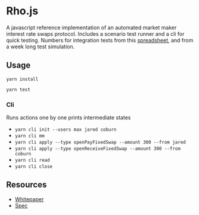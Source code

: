 # Rho.js

A javascript reference implementation of an automated market maker interest rate swaps protocol. Includes a scenario test runner and a cli for quick testing. Numbers for integration tests from this [spreadsheet](https://docs.google.com/spreadsheets/d/1w2EEdeKWvx7haG0p8vp5h9kBmOGBXVOpb6UTZOOV1io/edit?usp=sharing), and from a week long test simulation.

## Usage

```
yarn install
```

```
yarn test
```

### Cli

Runs actions one by one prints intermediate states

-   `yarn cli init --users max jared coburn`
-   `yarn cli mm`
-   `yarn cli apply --type openPayFixedSwap --amount 300 --from jared`
-   `yarn cli apply --type openReceiveFixedSwap --amount 300 --from coburn`
-   `yarn cli read`
-   `yarn cli close`

## Resources

-   [Whitepaper](maxcwolff.com/rho.pdf)
-   [Spec](maxcwolff.com/rhoSpec.pdf)
